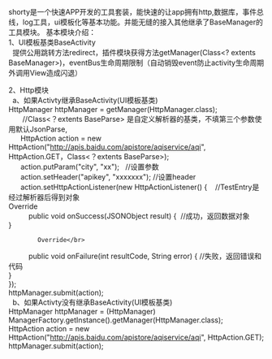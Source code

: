   shorty是一个快速APP开发的工具套装，能快速的让app拥有http,数据库，事件总线，log工具，ui模板化等基本功能。并能无缝的接入其他继承了BaseManager的工具模块。
  基本模块介绍：</br>
  1、UI模板基类BaseActivity</br>
    提供公用跳转方法redirect，插件模块获得方法getManager(Class<? extents BaseManager>)，eventBus生命周期限制（自动销毁event防止activity生命周期外调用View造成闪退）
    
  2、Http模块</br>
    a、如果Activty继承BaseActivity(UI模板基类)</br>
        HttpManager httpManager = getManager(HttpManager.class);</br>
        //Class<？extents BaseParse> 是自定义解析器的基类，不填第三个参数使用默认JsonParse, </br>
        HttpAction action = new HttpAction("http://apis.baidu.com/apistore/aqiservice/aqi", HttpAction.GET，Class<？extents BaseParse>);</br>
        action.putParam("city", "xx");   //设置参数</br>
        action.setHeader("apikey", "xxxxxxx"); //设置header</br>
        action.setHttpActionListener(new HttpActionListener<TestEntry>() {    //TestEntry是经过解析器后得到对象</br>
            Override</br>
            public void onSuccess(JSONObject result) {  //成功，返回数据对象</br>
            }</br>

            Override</br>
            public void onFailure(int resultCode, String error) { //失败，返回错误和代码</br>
            }</br>
        });</br>
        httpManager.submit(action);</br>
    b、如果Activty没有继承BaseActivity(UI模板基类)</br>
        HttpManager httpManager = (HttpManager) ManagerFactory.getInstance().getManager(HttpManager.class);</br>
        HttpAction action = new HttpAction("http://apis.baidu.com/apistore/aqiservice/aqi", HttpAction.GET);</br>
        httpManager.submit(action);</br>
        
  
